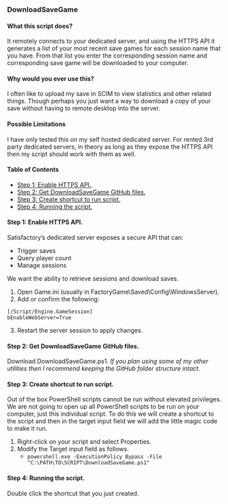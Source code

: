### DownloadSaveGame


#### What this script does?

It remotely connects to your dedicated server, and using the HTTPS API it generates a list of your most recent save games for each session name that you have. From that list you enter the corresponding session name and corresponding save game will be downloaded to your computer.

#### Why would you ever use this?

I often like to upload my save in SCIM to view statistics and other related things. Though perhaps you just want a way to download a copy of your save without having to remote desktop into the server.

#### Possible Limitations

I have only tested this on my self hosted dedicated server. For rented 3rd party dedicated servers, in theory as long as they expose the HTTPS API then my script should work with them as well.

#### Table of Contents
* [Step 1: Enable HTTPS API.](#step-1-enable-https-api).
* [Step 2: Get DownloadSaveGame GitHub files.](#step-2-get-downloadsavegame-github-files)
* [Step 3: Create shortcut to run script.](#step-3-create-shortcut-to-run-script)
* [Step 4: Running the script.](#step-4-running-the-script)

#### Step 1: Enable HTTPS API.

Satisfactory’s dedicated server exposes a secure API that can:
* Trigger saves
* Query player count
* Manage sessions

We want the ability to retrieve sessions and download saves.

1. Open Game.ini (usually in FactoryGame\Saved\Config\WindowsServer\).
2. Add or confirm the following:
```
[/Script/Engine.GameSession]
bEnableWebServer=True
```
3. Restart the server session to apply changes.

#### Step 2: Get DownloadSaveGame GitHub files.

Download DownloadSaveGame.ps1.
_If you plan using some of my other utilities then I recommend keeping the GitHub folder structure intact._

#### Step 3: Create shortcut to run script.

Out of the box PowerShell scripts cannot be run without elevated privileges. We are not going to open up all PowerShell scripts to be run on your computer, just this individual script. To do this we will create a shortcut to the script and then in the target input field we will add the little magic code to make it run.

1. Right-click on your script and select Properties.
2. Modify the Target input field as follows.
   - `powershell.exe -ExecutionPolicy Bypass -File "C:\PATH\TO\SCRIPT\DownloadSaveGame.ps1"`

#### Step 4: Running the script.

Double click the shortcut that you just created.
